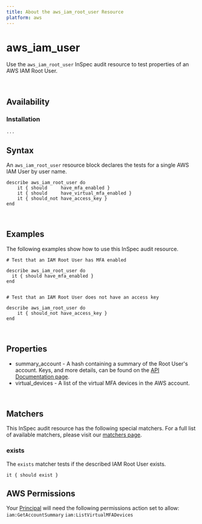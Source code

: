 ```yaml
---
title: About the aws_iam_root_user Resource
platform: aws
---
```


# aws\_iam\_user

Use the `aws_iam_root_user` InSpec audit resource to test properties of an AWS IAM Root User.

<br>

## Availability

### Installation

    ...
    
## Syntax

An `aws_iam_root_user` resource block declares the tests for a single AWS IAM User by user name.

    describe aws_iam_root_user do
        it { should     have_mfa_enabled }
        it { should     have_virtual_mfa_enabled }
        it { should_not have_access_key }
    end

<br>

## Examples

The following examples show how to use this InSpec audit resource.

    # Test that an IAM Root User has MFA enabled

    describe aws_iam_root_user do
      it { should have_mfa_enabled }
    end


    # Test that an IAM Root User does not have an access key

    describe aws_iam_root_user do
        it { should_not have_access_key }
    end

<br>

## Properties

* summary_account - A hash containing a summary of the Root User's account. Keys, and more details, can be found on the [API Documentation page](https://docs.aws.amazon.com/IAM/latest/APIReference/API_GetAccountSummary.html).
* virtual_devices - A list of the virtual MFA devices in the AWS account.

<br>

## Matchers

This InSpec audit resource has the following special matchers. For a full list of available matchers, please visit our [matchers page](https://www.inspec.io/docs/reference/matchers/).

### exists

The `exists` matcher tests if the described IAM Root User exists.

    it { should exist }

## AWS Permissions

Your [Principal](https://docs.aws.amazon.com/IAM/latest/UserGuide/intro-structure.html#intro-structure-principal) will need the following permissions action set to allow: 
`iam:GetAccountSummary` 
`iam:ListVirtualMFADevices` 

